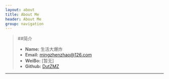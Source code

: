 ```yaml
---
layout: about
title: About Me
header: About Me
group: navigation
---
```

>##简介
>* **Name:** 生活大爆炸
>* **Email:** [mingzhenzhao@126.com](http://www.163.com)
>* **WeiBo:** [暂无]
>* **Github:** [DutZMZ](https://github.com/DutZMZ)

*********************

